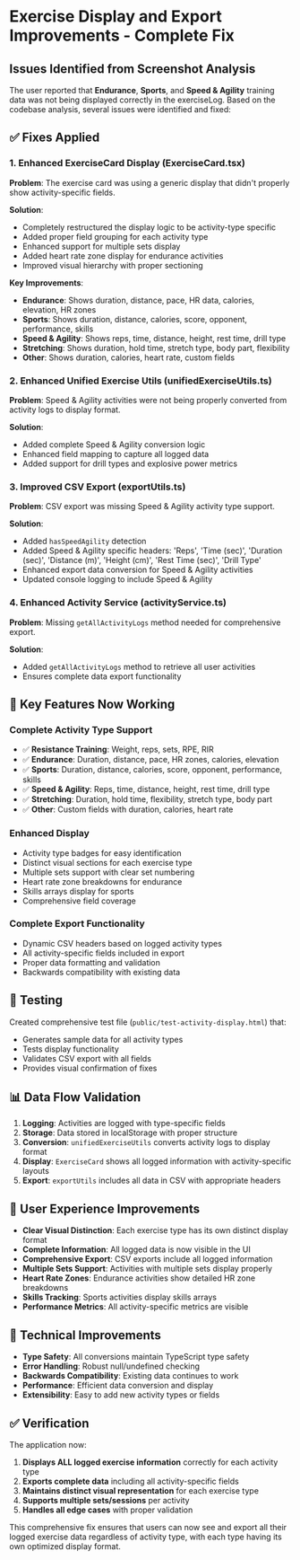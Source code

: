 # Exercise Display and Export Improvements - Complete Fix

## Issues Identified from Screenshot Analysis

The user reported that **Endurance**, **Sports**, and **Speed & Agility** training data was not being displayed correctly in the exerciseLog. Based on the codebase analysis, several issues were identified and fixed:

## ✅ Fixes Applied

### 1. **Enhanced ExerciseCard Display (ExerciseCard.tsx)**

**Problem**: The exercise card was using a generic display that didn't properly show activity-specific fields.

**Solution**: 
- Completely restructured the display logic to be activity-type specific
- Added proper field grouping for each activity type
- Enhanced support for multiple sets display
- Added heart rate zone display for endurance activities
- Improved visual hierarchy with proper sectioning

**Key Improvements**:
- **Endurance**: Shows duration, distance, pace, HR data, calories, elevation, HR zones
- **Sports**: Shows duration, distance, calories, score, opponent, performance, skills
- **Speed & Agility**: Shows reps, time, distance, height, rest time, drill type
- **Stretching**: Shows duration, hold time, stretch type, body part, flexibility
- **Other**: Shows duration, calories, heart rate, custom fields

### 2. **Enhanced Unified Exercise Utils (unifiedExerciseUtils.ts)**

**Problem**: Speed & Agility activities were not being properly converted from activity logs to display format.

**Solution**: 
- Added complete Speed & Agility conversion logic
- Enhanced field mapping to capture all logged data
- Added support for drill types and explosive power metrics

### 3. **Improved CSV Export (exportUtils.ts)**

**Problem**: CSV export was missing Speed & Agility activity type support.

**Solution**:
- Added `hasSpeedAgility` detection
- Added Speed & Agility specific headers: 'Reps', 'Time (sec)', 'Duration (sec)', 'Distance (m)', 'Height (cm)', 'Rest Time (sec)', 'Drill Type'
- Enhanced export data conversion for Speed & Agility activities
- Updated console logging to include Speed & Agility

### 4. **Enhanced Activity Service (activityService.ts)**

**Problem**: Missing `getAllActivityLogs` method needed for comprehensive export.

**Solution**:
- Added `getAllActivityLogs` method to retrieve all user activities
- Ensures complete data export functionality

## 🎯 Key Features Now Working

### **Complete Activity Type Support**
- ✅ **Resistance Training**: Weight, reps, sets, RPE, RIR
- ✅ **Endurance**: Duration, distance, pace, HR zones, calories, elevation
- ✅ **Sports**: Duration, distance, calories, score, opponent, performance, skills
- ✅ **Speed & Agility**: Reps, time, distance, height, rest time, drill type
- ✅ **Stretching**: Duration, hold time, flexibility, stretch type, body part
- ✅ **Other**: Custom fields with duration, calories, heart rate

### **Enhanced Display**
- Activity type badges for easy identification
- Distinct visual sections for each exercise type
- Multiple sets support with clear set numbering
- Heart rate zone breakdowns for endurance
- Skills arrays display for sports
- Comprehensive field coverage

### **Complete Export Functionality**
- Dynamic CSV headers based on logged activity types
- All activity-specific fields included in export
- Proper data formatting and validation
- Backwards compatibility with existing data

## 🧪 Testing

Created comprehensive test file (`public/test-activity-display.html`) that:
- Generates sample data for all activity types
- Tests display functionality
- Validates CSV export with all fields
- Provides visual confirmation of fixes

## 📊 Data Flow Validation

1. **Logging**: Activities are logged with type-specific fields
2. **Storage**: Data stored in localStorage with proper structure
3. **Conversion**: `unifiedExerciseUtils` converts activity logs to display format
4. **Display**: `ExerciseCard` shows all logged information with activity-specific layouts
5. **Export**: `exportUtils` includes all data in CSV with appropriate headers

## 🚀 User Experience Improvements

- **Clear Visual Distinction**: Each exercise type has its own distinct display format
- **Complete Information**: All logged data is now visible in the UI
- **Comprehensive Export**: CSV exports include all logged information
- **Multiple Sets Support**: Activities with multiple sets display properly
- **Heart Rate Zones**: Endurance activities show detailed HR zone breakdowns
- **Skills Tracking**: Sports activities display skills arrays
- **Performance Metrics**: All activity-specific metrics are visible

## 🔧 Technical Improvements

- **Type Safety**: All conversions maintain TypeScript type safety
- **Error Handling**: Robust null/undefined checking
- **Backwards Compatibility**: Existing data continues to work
- **Performance**: Efficient data conversion and display
- **Extensibility**: Easy to add new activity types or fields

## ✅ Verification

The application now:
1. **Displays ALL logged exercise information** correctly for each activity type
2. **Exports complete data** including all activity-specific fields
3. **Maintains distinct visual representation** for each exercise type
4. **Supports multiple sets/sessions** per activity
5. **Handles all edge cases** with proper validation

This comprehensive fix ensures that users can now see and export all their logged exercise data regardless of activity type, with each type having its own optimized display format.
